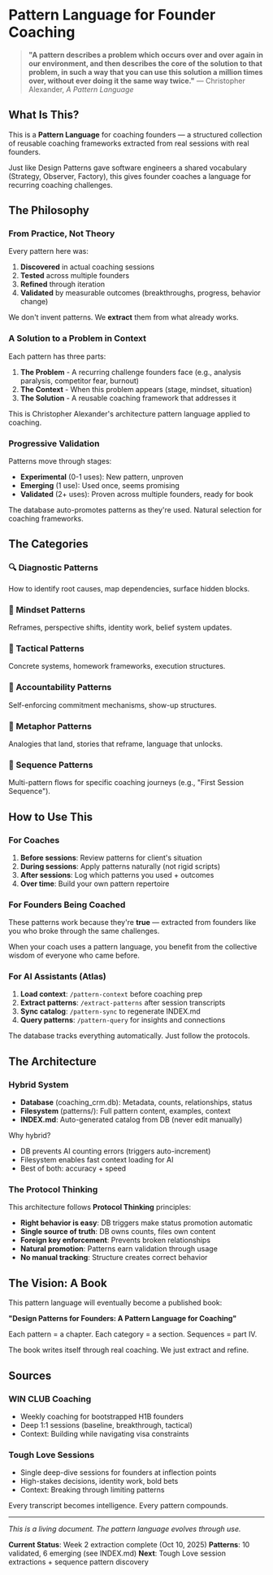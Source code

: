 # Pattern Language for Founder Coaching

> **"A pattern describes a problem which occurs over and over again in our environment, and then describes the core of the solution to that problem, in such a way that you can use this solution a million times over, without ever doing it the same way twice."**
> — Christopher Alexander, *A Pattern Language*

## What Is This?

This is a **Pattern Language** for coaching founders — a structured collection of reusable coaching frameworks extracted from real sessions with real founders.

Just like Design Patterns gave software engineers a shared vocabulary (Strategy, Observer, Factory), this gives founder coaches a language for recurring coaching challenges.

## The Philosophy

### From Practice, Not Theory

Every pattern here was:
1. **Discovered** in actual coaching sessions
2. **Tested** across multiple founders
3. **Refined** through iteration
4. **Validated** by measurable outcomes (breakthroughs, progress, behavior change)

We don't invent patterns. We **extract** them from what already works.

### A Solution to a Problem in Context

Each pattern has three parts:

1. **The Problem** - A recurring challenge founders face (e.g., analysis paralysis, competitor fear, burnout)
2. **The Context** - When this problem appears (stage, mindset, situation)
3. **The Solution** - A reusable coaching framework that addresses it

This is Christopher Alexander's architecture pattern language applied to coaching.

### Progressive Validation

Patterns move through stages:

- **Experimental** (0-1 uses): New pattern, unproven
- **Emerging** (1 use): Used once, seems promising
- **Validated** (2+ uses): Proven across multiple founders, ready for book

The database auto-promotes patterns as they're used. Natural selection for coaching frameworks.

## The Categories

### 🔍 Diagnostic Patterns
How to identify root causes, map dependencies, surface hidden blocks.

### 🧠 Mindset Patterns
Reframes, perspective shifts, identity work, belief system updates.

### 🎯 Tactical Patterns
Concrete systems, homework frameworks, execution structures.

### 🤝 Accountability Patterns
Self-enforcing commitment mechanisms, show-up structures.

### 🎨 Metaphor Patterns
Analogies that land, stories that reframe, language that unlocks.

### 🔄 Sequence Patterns
Multi-pattern flows for specific coaching journeys (e.g., "First Session Sequence").

## How to Use This

### For Coaches

1. **Before sessions**: Review patterns for client's situation
2. **During sessions**: Apply patterns naturally (not rigid scripts)
3. **After sessions**: Log which patterns you used + outcomes
4. **Over time**: Build your own pattern repertoire

### For Founders Being Coached

These patterns work because they're **true** — extracted from founders like you who broke through the same challenges.

When your coach uses a pattern language, you benefit from the collective wisdom of everyone who came before.

### For AI Assistants (Atlas)

1. **Load context**: `/pattern-context` before coaching prep
2. **Extract patterns**: `/extract-patterns` after session transcripts
3. **Sync catalog**: `/pattern-sync` to regenerate INDEX.md
4. **Query patterns**: `/pattern-query` for insights and connections

The database tracks everything automatically. Just follow the protocols.

## The Architecture

### Hybrid System

- **Database** (coaching_crm.db): Metadata, counts, relationships, status
- **Filesystem** (patterns/): Full pattern content, examples, context
- **INDEX.md**: Auto-generated catalog from DB (never edit manually)

Why hybrid?
- DB prevents AI counting errors (triggers auto-increment)
- Filesystem enables fast context loading for AI
- Best of both: accuracy + speed

### The Protocol Thinking

This architecture follows **Protocol Thinking** principles:

- **Right behavior is easy**: DB triggers make status promotion automatic
- **Single source of truth**: DB owns counts, files own content
- **Foreign key enforcement**: Prevents broken relationships
- **Natural promotion**: Patterns earn validation through usage
- **No manual tracking**: Structure creates correct behavior

## The Vision: A Book

This pattern language will eventually become a published book:

**"Design Patterns for Founders: A Pattern Language for Coaching"**

Each pattern = a chapter. Each category = a section. Sequences = part IV.

The book writes itself through real coaching. We just extract and refine.

## Sources

### WIN CLUB Coaching
- Weekly coaching for bootstrapped H1B founders
- Deep 1:1 sessions (baseline, breakthrough, tactical)
- Context: Building while navigating visa constraints

### Tough Love Sessions
- Single deep-dive sessions for founders at inflection points
- High-stakes decisions, identity work, bold bets
- Context: Breaking through limiting patterns

Every transcript becomes intelligence. Every pattern compounds.

---

*This is a living document. The pattern language evolves through use.*

**Current Status**: Week 2 extraction complete (Oct 10, 2025)
**Patterns**: 10 validated, 6 emerging (see INDEX.md)
**Next**: Tough Love session extractions + sequence pattern discovery
